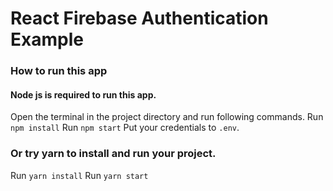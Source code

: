 # React Firebase Authentication Example

### How to run this app
#### Node js is required to run this app.
Open the terminal in the project directory and run following commands.
Run `npm install`
Run `npm start`
Put your credentials to `.env`.

### Or try yarn to install and run your project. 
Run `yarn install` 
Run `yarn start` 
